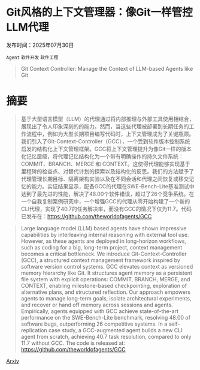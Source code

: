 # Git风格的上下文管理器：像Git一样管控LLM代理

发布时间：2025年07月30日

`Agent` `软件开发` `软件工程`

> Git Context Controller: Manage the Context of LLM-based Agents like Git

# 摘要

> 基于大型语言模型（LLM）的代理通过将内部推理与外部工具使用相结合，展现出了令人印象深刻的的能力。然而，当这些代理被部署到长期任务的工作流程中，例如为大型长期项目编写代码时，上下文管理成为了关键瓶颈。我们引入了Git-Context-Controller（GCC），一个受到软件版本控制系统启发的结构化上下文管理框架。GCC将上下文管理提升为像Git一样的版本化记忆层级，将代理记忆结构化为一个带有明确操作的持久文件系统：COMMIT、BRANCH、MERGE 和 CONTEXT。这使得代理能够实现基于里程碑的检查点、对替代计划的探索以及结构化的反思。我们的方法赋予了代理管理长期目标、隔离架构实验以及在不同会话和代理之间恢复或移交记忆的能力。实证结果显示，配备GCC的代理在SWE-Bench-Lite基准测试中达到了最先进的性能，解决了48.00个软件错误，超过了26个竞争系统。在一个自我复制案例研究中，一个增强GCC的代理从零开始构建了一个新的CLI代理，实现了40.7的任务解决率，而没有GCC的情况下仅为11.7。代码已发布在：https://github.com/theworldofagents/GCC

> Large language model (LLM) based agents have shown impressive capabilities by interleaving internal reasoning with external tool use. However, as these agents are deployed in long-horizon workflows, such as coding for a big, long-term project, context management becomes a critical bottleneck. We introduce Git-Context-Controller (GCC), a structured context management framework inspired by software version control systems. GCC elevates context as versioned memory hierarchy like Git. It structures agent memory as a persistent file system with explicit operations: COMMIT, BRANCH, MERGE, and CONTEXT, enabling milestone-based checkpointing, exploration of alternative plans, and structured reflection. Our approach empowers agents to manage long-term goals, isolate architectural experiments, and recover or hand off memory across sessions and agents. Empirically, agents equipped with GCC achieve state-of-the-art performance on the SWE-Bench-Lite benchmark, resolving 48.00 of software bugs, outperforming 26 competitive systems. In a self-replication case study, a GCC-augmented agent builds a new CLI agent from scratch, achieving 40.7 task resolution, compared to only 11.7 without GCC. The code is released at: https://github.com/theworldofagents/GCC

[Arxiv](https://arxiv.org/abs/2508.00031)